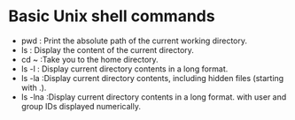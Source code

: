 # Basic Unix shell commands

* pwd : Print the absolute path of the current working directory.
* ls : Display the content of the current directory.
* cd ~ :Take you to the home directory.
* ls -l : Display current directory contents in a long format.
* ls -la :Display current directory contents, including hidden files (starting with .). 
* ls -lna :Display current directory contents in a long format. with user and group IDs displayed numerically. 
